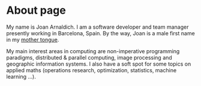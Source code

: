 # About page

My name is Joan Arnaldich. I am a software developer and team manager
presently working in Barcelona, Spain. By the way, Joan is a male
first name in my [mother tongue](http://en.wikipedia.org/wiki/Catalan_language).

My main interest areas in computing are non-imperative programming
paradigms, distributed & parallel computing, image processing and
geographic information systems. I also have a soft spot for some
topics on applied maths (operations research, optimization,
statistics, machine learning ...).

